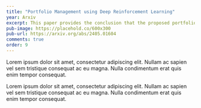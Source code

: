 ```yaml
---
title: "Portfolio Management using Deep Reinforcement Learning"
year: Arxiv
excerpt: This paper provides the conclusion that the proposed portfolio manager with actions centered on weight allocations can surpass the risk-adjusted returns of conventional portfolio managers.
pub-image: https://placehold.co/600x300
pub-url: https://arxiv.org/abs/2405.01604
comments: true
order: 9
---
```


Lorem ipsum dolor sit amet, consectetur adipiscing elit. Nullam ac sapien vel sem tristique consequat ac eu magna. Nulla condimentum erat quis enim tempor consequat.

Lorem ipsum dolor sit amet, consectetur adipiscing elit. Nullam ac sapien vel sem tristique consequat ac eu magna. Nulla condimentum erat quis enim tempor consequat.

